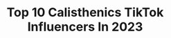 ---
title: Top 10 Calisthenics TikTok Influencers In 2023
description: >-
  Find top calisthenics TikTok influencers in 2023. Most popular hashtags: #calisthenics #workout #fyp #fitness.
platform: TikTok
hits: 335
text_top: See the most popular TikTok accounts on inBeat.
text_bottom: Our search engine aggregates 335 TikTok influencers like this for you to contact.
profiles:
  - username: "rustamali001"
    fullname: >-
      Rustam ali
    bio: >-
      calisthenics
    location: "India"
    followers: 2441
    engagement: 812
    commentsToLikes: 0.022258
    id: ckbq7imyqtr9z0j23mjghbavp
    verified: false
    hashtags: "#slomotion, #tiktokindia, #tiktok, #slowmo"
  - username: "waheedkhan24"
    fullname: >-
      Waheed Khan
    bio: >-
      🤸🏻Gymnastics 🤸🏻 🏋🏻 Functional Training 🏋🏻 🧎🏻Calisthenics🧎🏻
    location: "Pakistan"
    followers: 130800
    engagement: 1334
    commentsToLikes: 0.087447
    id: ck81s8m6jqu8l0j7892fzv73f
    verified: false
    hashtags: "#power, #gymnast, #fyp, #foryou"
  - username: "hassanashraf_sw"
    fullname: >-
      Hassan Ashraf
    bio: >-
      Calisthenics🤸🏻 Dm on insta for training💪👈 Youtube:"Hsw fitness" Islamabad🇵🇰
    location: "Pakistan"
    followers: 161400
    engagement: 1632
    commentsToLikes: 0.056716
    id: ck9nqga5o3lwj0j789sgfiiyv
    verified: false
    hashtags: "#sport, #pakistanzindabad, #ramadhan, #workout"
  - username: "jayy_rock_"
    fullname: >-
      jayy_rock_
    bio: >-
      Calisthenics coach | Music covers | Tutorials & workouts on my twitch
    location: "United States"
    followers: 7134
    engagement: 1328
    commentsToLikes: 0.063790
    id: ckav9ug3shbri0j23g2897udg
    verified: false
    hashtags: "#summervibes, #hiddentalents, #acousticcovers, #lovesongs"
  - username: "ramiswanders"
    fullname: >-
      Aramis Andreatas
    bio: >-
      Kujo, calisthenics and all things crazy 💯 Want to train like me? 👇🏻
    location: "United States"
    followers: 990200
    engagement: 1286
    commentsToLikes: 0.018884
    id: ck83wyu25n3vh0j788ul27rmc
    verified: false
    hashtags: "#freestyle, #fyp, #thecoldestwaterbottle, #doritosduetroulette"
  - username: "volcovhardwork42"
    fullname: >-
      ❤️volcov.artem❤️
    bio: >-
      WORKOUT ATLET ЦЕЛЬ 40К❤️ YouTube: CALISTHENICS 42
    location: "Russia"
    followers: 39700
    engagement: 1665
    commentsToLikes: 0.024864
    id: cka9r9vdg8uzm0i785uq9z58n
    verified: false
    hashtags: "#fyp, #foryou, #workout, #calisthenics"
  - username: "fitnessblazt"
    fullname: >-
      Samer Delgado
    bio: >-
      Calisthenics, Handstands and Flips are life!
    location: "United States"
    followers: 409500
    engagement: 754
    commentsToLikes: 0.028340
    id: ck8w48o3y8a7k0j786yu1xcy7
    verified: true
    hashtags: "#legworkout, #calisthenics, #couplegoals, #backflip"
  - username: "calisthenicsafk"
    fullname: >-
      Calisthenics afk
    bio: >-
      The home of Calisthenics 🏡 Follow us On Youtube 🔥👇🏻
    location: "Morocco"
    followers: 103300
    engagement: 737
    commentsToLikes: 0.038691
    id: ckbkogwqtikll0j23d2vpvc3b
    verified: false
    hashtags: "#fyp, #fail, #streetworkout, #fitness"
  - username: "laurablitzz"
    fullname: >-
      Laura Braccio
    bio: >-
      Calisthenics girl 🤸🏼 Personal trainer 🍑🧘🏼‍♀️
    location: "Italy"
    followers: 18200
    engagement: 1229
    commentsToLikes: 0.019541
    id: ck8zbe6dm54v90j78672rubpg
    verified: false
    hashtags: "#ringmuscleup, #sport, #muscleup, #handstand"
  - username: "struckbyluck"
    fullname: >-
      Luc H.
    bio: >-
      Fitness,gym&calisthenics Follow&DM on ig for a free beginner cali plan Mtl🇨🇦
    location: "Canada"
    followers: 137500
    engagement: 1268
    commentsToLikes: 0.010718
    id: ckbaz1rrhpfqv0j23ppdof48g
    verified: false
    hashtags: "#bodyweightworkout, #muscleup, #gettingfit, #coreworkout"
---